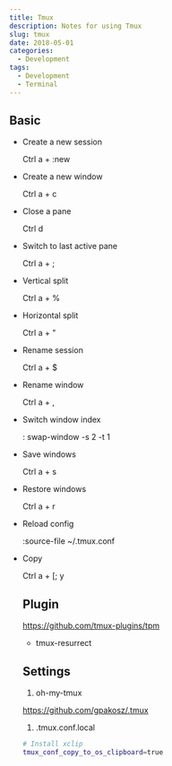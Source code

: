 ```yaml
---
title: Tmux
description: Notes for using Tmux
slug: tmux
date: 2018-05-01
categories:
  - Development
tags:
  - Development
  - Terminal
---
```

## Basic
- Create a new session

  Ctrl a + :new

- Create a new window

  Ctrl a + c

- Close a pane

  Ctrl d

- Switch to last active pane

  Ctrl a + ;

- Vertical split

  Ctrl a + %

- Horizontal split

  Ctrl a + "

- Rename session

  Ctrl a + $

- Rename window

  Ctrl a + ,

- Switch window index

  : swap-window -s 2 -t 1

- Save windows

  Ctrl a + s

- Restore windows

  Ctrl a + r

- Reload config

  :source-file ~/.tmux.conf

- Copy

  Ctrl a + [; y

  ## Plugin

  https://github.com/tmux-plugins/tpm

  - tmux-resurrect

  ## Settings

  1. oh-my-tmux

  https://github.com/gpakosz/.tmux

  1. .tmux.conf.local

  ```Bash
  # Install xclip
  tmux_conf_copy_to_os_clipboard=true
  ```
